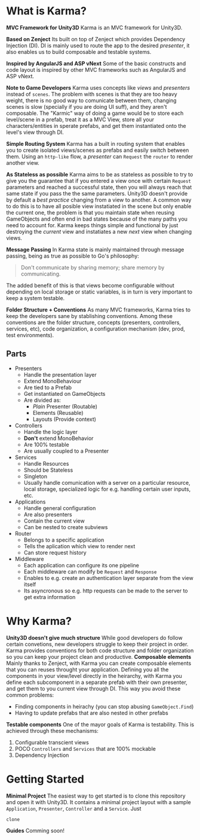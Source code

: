 # What is Karma?
**MVC Framework for Unity3D**
Karma is an MVC framework for Unity3D.

**Based on Zenject**
Its built on top of Zenject which provides Dependency Injection (DI). DI is mainly used to route the app to the desired *presenter*, it also enables us to build composable and testable systems.

**Inspired by AngularJS and ASP vNext**
Some of the basic constructs and code layout is inspired by other MVC frameworks such as AngularJS and ASP vNext.

**Note to Game Developers**
Karma uses concepts like *views* and *presenters* instead of `scenes`. The problem with scenes is that they are too heavy weight, there is no good way to comunicate between them, changing scenes is slow (specially if you are doing UI suff), and they aren't composable. 
The "Karmic" way of doing a game would be to store each level/scene in a prefab, treat it as a MVC View, store all your characters/entities in sperate prefabs, and get them instantiated onto the level's view through DI.

**Simple Routing System**
Karma has a built in routing system that enables you to create isolated views/scenes as prefabs and easily switch between them. Using an `http-like` flow, a *presenter* can `Request` the `router` to render another view.

**As Stateless as possible**
Karma aims to be as stateless as possible to try to give you the guarantee that if you entered a view once with certain `Request` parameters and reached a successful state, then you will always reach that same state if you pass the the same parameters. Unity3D doesn't provide by default a *best practice* changing from a view to another. A common way to do this is to have all posible view instatiated in the scene but only enable the current one, the problem is that you maintain state when reusing GameObjects and often end in bad states because of the many paths you need to account for. Karma keeps things simple and functional by just destroying the *current* view and instatiates a new *next* view when changing views.

**Message Passing**
In Karma state is mainly maintained through message passing, being as true as possible to Go's philosophy:

>Don't communicate by sharing memory; share memory by communicating.

The added benefit of this is that views become configurable without depending on local storage or static variables, is in turn is very important to keep a system testable.

**Folder Structure + Conventions**
As many MVC frameworks, Karma tries to keep the developers sane by stablishing conventions. Among these conventions are the folder structure, concepts (presenters, controllers, services, etc), code organization, a configuration mechanism (dev, prod, test environments).

## Parts
* Presenters
    - Handle the presentation layer
    - Extend MonoBehaviour
    - Are tied to a Prefab
    - Get instantiated on GameObjects
    - Are divided as:
        + *Plain* Presenter (Routable)
        + Elements (Reusable)
        + Layouts (Provide context)
* Controllers
    - Handle the logic layer
    - **Don't** extend MonoBehavior
    - Are 100% testable
    - Are usually coupled to a Presenter
* Services
    - Handle Resources
    - Should be Stateless
    - Singleton
    - Usually handle comunication with a server on a particular resource, local storage, specialized logic for e.g. handling certain user inputs, etc.
* Applications
    - Handle general configuration
    - Are also presenters
    - Contain the current view
    - Can be nested to create subviews
* Router
    - Belongs to a specific application
    - Tells the aplication which view to render next
    - Can store request history
* Middleware
    - Each application can configure its one pipeline
    - Each middleware can modify be `Request` and `Response`
    - Enables to e.g. create an authentication layer separate from the view itself
    - Its asyncronous so e.g. http requests can be made to the server to get extra information

# Why Karma?
**Unity3D doesn't give much structure**
While good developers do follow certain convetions, new developers struggle to keep their project in order. Karma provides conventions for both code structure and folder organization so you can keep your project clean and productive.
**Composable elements**
Mainly thanks to Zenject, with Karma you can create composable elements that you can reuses throught your application. Defining you all the components in your view/level directly in the heirarchy, with Karma you define each subcomponent in a separate prefab with their own presenter, and get them to you current view through DI. This way you avoid these common problems:
* Finding components in heirachy (you can stop abusing `GameObject.Find`)
* Having to update prefabs that are also nested in other prefabs

**Testable components**
One of the mayor goals of Karma is testability. This is achieved through these mechanisms:
1. Configurable transcient views
2. POCO `Controllers` and `Services` that are 100% mockable
3. Dependency Injection 

# Getting Started
**Minimal Project**
The easiest way to get started is to clone this repository and open it with Unity3D. It contains a minimal project layout with a sample `Application`, `Presenter`, `Controller` and a `Service`. Just

```
clone 
```

**Guides**
Comming soon!

